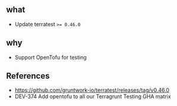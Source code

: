 ## what
- Update terratest `>= 0.46.0`

## why
- Support OpenTofu for testing

## References
* https://github.com/gruntwork-io/terratest/releases/tag/v0.46.0
* DEV-374 Add opentofu to all our Terragrunt Testing GHA matrix
